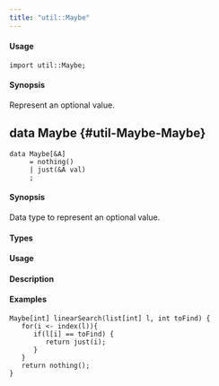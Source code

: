```yaml
---
title: "util::Maybe"
---
```


#### Usage

`import util::Maybe;`


#### Synopsis

Represent an optional value.


## data Maybe {#util-Maybe-Maybe}

```rascal
data Maybe[&A]  
     = nothing()
     | just(&A val)
     ;
```


#### Synopsis

Data type to represent an optional value.

#### Types

#### Usage

#### Description

#### Examples

```rascal
Maybe[int] linearSearch(list[int] l, int toFind) {
   for(i <- index(l)){
      if(l[i] == toFind) {
         return just(i);
      }
   }
   return nothing();
}
```

